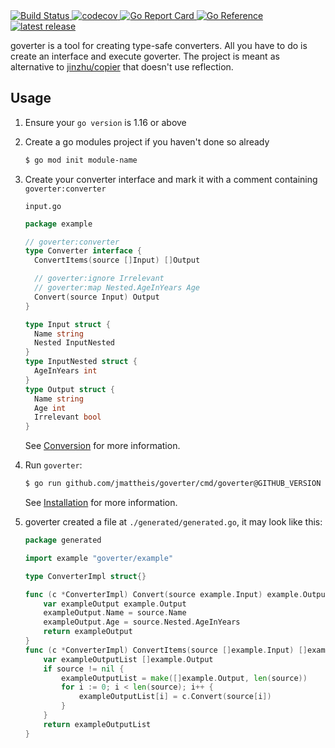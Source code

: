 <a href="https://github.com/jmattheis/goverter/actions/workflows/build.yml">
    <img alt="Build Status" src="https://github.com/jmattheis/goverter/actions/workflows/build.yml/badge.svg">
</a>
<a href="https://codecov.io/gh/jmattheis/goverter">
    <img alt="codecov" src="https://codecov.io/gh/jmattheis/goverter/branch/main/graph/badge.svg">
</a>
<a href="https://goreportcard.com/report/github.com/jmattheis/goverter">
    <img alt="Go Report Card" src="https://goreportcard.com/badge/github.com/jmattheis/goverter">
</a>
<a href="https://pkg.go.dev/github.com/jmattheis/goverter">
    <img alt="Go Reference" src="https://pkg.go.dev/badge/github.com/jmattheis/goverter.svg">
</a>
<a href="https://github.com/jmattheis/goverter/releases/latest">
    <img alt="latest release" src="https://img.shields.io/github/release/jmattheis/goverter.svg">
</a>

goverter is a tool for creating type-safe converters. All you have to
do is create an interface and execute goverter. The project is meant as
alternative to [jinzhu/copier](https://github.com/jinzhu/copier) that doesn't
use reflection.

## Usage

1. Ensure your `go version` is 1.16 or above

1. Create a go modules project if you haven't done so already

    ```bash
    $ go mod init module-name
    ```

1. Create your converter interface and mark it with a comment containing `goverter:converter`

    `input.go`

    ```go
    package example

    // goverter:converter
    type Converter interface {
      ConvertItems(source []Input) []Output

      // goverter:ignore Irrelevant
      // goverter:map Nested.AgeInYears Age
      Convert(source Input) Output
    }

    type Input struct {
      Name string
      Nested InputNested
    }
    type InputNested struct {
      AgeInYears int
    }
    type Output struct {
      Name string
      Age int
      Irrelevant bool
    }
    ```

    See [Conversion](https://goverter.jmattheis.de/#/conversion) for more information.

1. Run `goverter`:

    ```bash
    $ go run github.com/jmattheis/goverter/cmd/goverter@GITHUB_VERSION ./
    ```

    See [Installation](https://goverter.jmattheis.de/#/install) for more information.

1. goverter created a file at `./generated/generated.go`, it may look like this:

    ```go
    package generated

    import example "goverter/example"

    type ConverterImpl struct{}

    func (c *ConverterImpl) Convert(source example.Input) example.Output {
        var exampleOutput example.Output
        exampleOutput.Name = source.Name
        exampleOutput.Age = source.Nested.AgeInYears
        return exampleOutput
    }
    func (c *ConverterImpl) ConvertItems(source []example.Input) []example.Output {
        var exampleOutputList []example.Output
        if source != nil {
            exampleOutputList = make([]example.Output, len(source))
            for i := 0; i < len(source); i++ {
                exampleOutputList[i] = c.Convert(source[i])
            }
        }
        return exampleOutputList
    }
    ```
